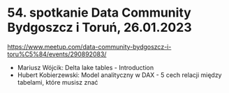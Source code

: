 ﻿# 54. spotkanie Data Community Bydgoszcz i Toruń, 26.01.2023

https://www.meetup.com/data-community-bydgoszcz-i-toru%C5%84/events/290892083/


- Mariusz Wójcik: Delta lake tables - Introduction
- Hubert Kobierzewski: Model analityczny w DAX - 5 cech relacji między tabelami, które musisz znać